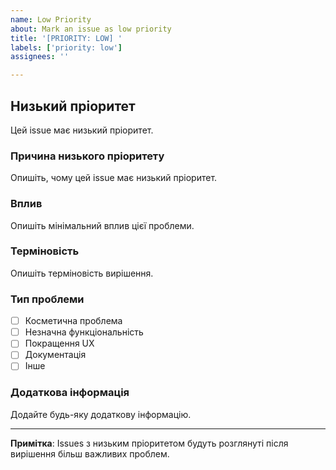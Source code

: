 ```yaml
---
name: Low Priority
about: Mark an issue as low priority
title: '[PRIORITY: LOW] '
labels: ['priority: low']
assignees: ''

---
```


## Низький пріоритет

Цей issue має низький пріоритет.

### Причина низького пріоритету

Опишіть, чому цей issue має низький пріоритет.

### Вплив

Опишіть мінімальний вплив цієї проблеми.

### Терміновість

Опишіть терміновість вирішення.

### Тип проблеми

- [ ] Косметична проблема
- [ ] Незначна функціональність
- [ ] Покращення UX
- [ ] Документація
- [ ] Інше

### Додаткова інформація

Додайте будь-яку додаткову інформацію.

---

**Примітка**: Issues з низьким пріоритетом будуть розглянуті після вирішення більш важливих проблем.
